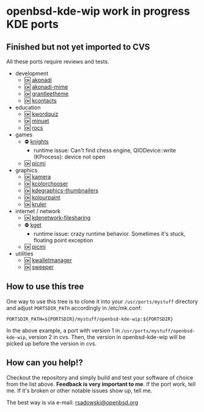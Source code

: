 # openbsd-kde-wip work in progress KDE ports

## Finished but not yet imported to CVS

All these ports require reviews and tests.

- development
    - :ok: [akonadi](x11/kde-applications/akonadi)
    - :ok: [akonadi-mime](x11/kde-applications/akonadi-mime)
    - :ok: [grantleetheme](x11/kde-applications/grantleetheme)
    - :ok: [kcontacts](x11/kde-applications/kcontacts)
- education
    - :ok: [kwordquiz](x11/kde-applications/kwordquiz)
    - :ok: [minuet](x11/kde-applications/minuet)
    - :ok: [rocs](x11/kde-applications/rocs)
- games
    - :no_entry: [knights](x11/kde-applications/knights)
       -  runtime issue: Can't find chess engine, QIODevice::write (KProcess): device not open
    - :ok: [picmi](x11/kde-applications/picmi)
- graphics
    - :ok: [kamera](x11/kde-applications/kamera)
    - :ok: [kcolorchooser](x11/kde-applications/kcolorchooser)
    - :ok: [kdegraphics-thumbnailers](x11/kde-applications/kdegraphics-thumbnailers)
    - :ok: [kolourpaint](x11/kde-applications/kolourpaint)
    - :ok: [kruler](x11/kde-applications/kruler)
- internet / network
    - :ok: [kdenetwork-filesharing](x11/kde-applications/kdenetwork-filesharing)
    - :no_entry: [kget](x11/kde-applications/kget)
       -  runtime issue: crazy runtime behavior. Sometimes it's stuck, floating point exception
    - :ok: [picmi](x11/kde-applications/picmi)
- utilities
    - :ok: [kwalletmanager](x11/kde-applications/kwalletmanager)
    - :ok: [sweeper](x11/kde-applications/sweeper)

## How to use this tree

One way to use this tree is to clone it into your `/usr/ports/mystuff`
directory and adjust `PORTSDIR_PATH` accordingly in /etc/mk.conf:

	PORTSDIR_PATH=${PORTSDIR}/mystuff/openbsd-kde-wip:${PORTSDIR}

In the above example, a port with version 1 in `/usr/ports/mystuff/openbsd-kde-wip`,
version 2 in cvs.  Then, the version in openbsd-kde-wip will be picked up before
the version in cvs.

## How can you help!?

Checkout the repository and simply build and test your software of choice from
the list above. **Feedback is very important to me**. If the port work, tell me.
If it's broken or other notable issues show up, tell me.

The best way is via e-mail: <rsadowski@openbsd.org>
